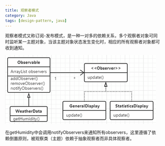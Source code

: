 ```yaml
---
title: 观察者模式
category: Java
tags: [design-pattern, java]
---
```

观察者模式又称订阅-发布模式，是一种一对多的依赖关系，多个观察者对象可同时监听某一主题对象，当该主题对象状态发生变化时，相应的所有观察者对象都可收到通知。

![observer_pattern_uml](https://raw.githubusercontent.com/Leon-WTF/leon-wtf.github.io/master/img/observer_pattern_uml.png)

在getHumidity中会调用notifyObservers来通知所有observers，这里遵循了依赖倒置原则，被观察类（主题）依赖于抽象观察者而非具体观察者。